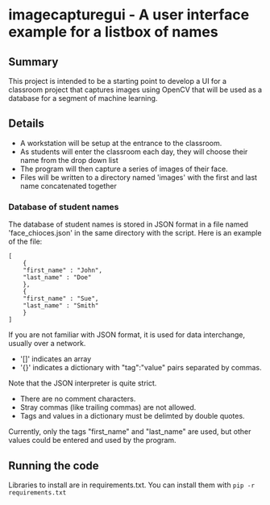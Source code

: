 # imagecapturegui - A user interface example for a listbox of names

## Summary
This project is intended to be a starting point to develop a UI for a
classroom project that captures images using OpenCV that will be used as
a database for a segment of machine learning.

## Details

- A workstation will be setup at the entrance to the classroom.
- As students will enter the classroom each day, they will choose their name from the drop down list
- The program will then capture a series of images of their face.
- Files will be written to a directory named 'images' with the
  first and last name concatenated together

### Database of student names

The database of student names is stored in JSON format in a file named 'face_chioces.json' in the same directory with the script.  Here is an example of the file:

```
[
    {
	"first_name" : "John",
	"last_name" : "Doe"
    },
    {
	"first_name" : "Sue",
	"last_name" : "Smith"
    }
]
```

If you are not familiar with JSON format, it is used for data interchange,
usually over a network.

- '[]' indicates an array
- '{}' indicates a dictionary with "tag":"value" pairs separated by commas.

Note that the JSON interpreter is quite strict.

- There are no comment characters.
- Stray commas (like trailing commas) are not allowed.
- Tags and values in a dictionary must be delimted by double quotes.

Currently, only the tags "first_name" and "last_name" are used, but other values could be entered and used by the program.

## Running the code

Libraries to install are in requirements.txt.  You can install them with `pip -r requirements.txt`
